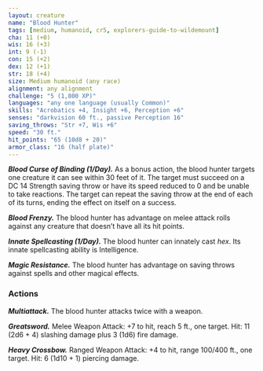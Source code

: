 ```yaml
---
layout: creature
name: "Blood Hunter"
tags: [medium, humanoid, cr5, explorers-guide-to-wildemount]
cha: 11 (+0)
wis: 16 (+3)
int: 9 (-1)
con: 15 (+2)
dex: 12 (+1)
str: 18 (+4)
size: Medium humanoid (any race)
alignment: any alignment
challenge: "5 (1,800 XP)"
languages: "any one language (usually Common)"
skills: "Acrobatics +4, Insight +6, Perception +6"
senses: "darkvision 60 ft., passive Perception 16"
saving_throws: "Str +7, Wis +6"
speed: "30 ft."
hit_points: "65 (10d8 + 20)"
armor_class: "16 (half plate)"
---
```


***Blood Curse of Binding (1/Day).*** As a bonus action, the blood hunter targets one creature it can see within 30 feet of it. The target must succeed on a DC 14 Strength saving throw or have its speed reduced to 0 and be unable to take reactions. The target can repeat the saving throw at the end of each of its turns, ending the effect on itself on a success.

***Blood Frenzy.*** The blood hunter has advantage on melee attack rolls against any creature that doesn’t have all its hit points.

***Innate Spellcasting (1/Day).*** The blood hunter can innately cast <i>hex</i>. Its innate spellcasting ability is Intelligence.

***Magic Resistance.*** The blood hunter has advantage on saving throws against spells and other magical effects.

### Actions

***Multiattack.*** The blood hunter attacks twice with a weapon.

***Greatsword.*** Melee Weapon Attack: +7 to hit, reach 5 ft., one target. Hit: 11 (2d6 + 4) slashing damage plus 3 (1d6) fire damage.

***Heavy Crossbow.*** Ranged Weapon Attack: +4 to hit, range 100/400 ft., one target. Hit: 6 (1d10 + 1) piercing damage.
